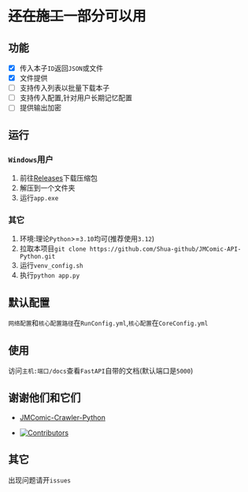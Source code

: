 # ~~还在施工~~一部分可以用

## 功能
- [x] 传入本子`ID`返回`JSON`或文件
- [x] 文件提供
- [ ] 支持传入列表以批量下载本子
- [ ] 支持传入配置,针对用户长期记忆配置
- [ ] 提供输出加密

## 运行
### `Windows`用户
1. 前往[Releases](https://github.com/Shua-github/JMComic-API-Python/releases)下载压缩包
2. 解压到一个文件夹
3. 运行`app.exe`

### 其它
1. 环境:理论`Python`>=`3.10`均可(推荐使用`3.12`)
2. 拉取本项目```git clone https://github.com/Shua-github/JMComic-API-Python.git```
3. 运行`venv_config.sh`
4. 执行`python app.py`

## 默认配置
`网络配置`和`核心配置路径`在`RunConfig.yml`,`核心配置`在`CoreConfig.yml`

## 使用
访问`主机:端口/docs`查看`FastAPI`自带的文档(默认端口是`5000`)

## 谢谢他们和它们
- [JMComic-Crawler-Python](https://github.com/hect0x7/JMComic-Crawler-Python)

- [![Contributors](https://contributors-img.web.app/image?repo=Shua-github/JMComic-API-Python)](https://github.com/Shua-github/JMComic-API-Python/graphs/contributors)
  
## 其它
出现问题请开`issues`